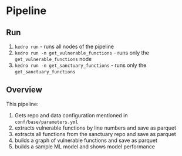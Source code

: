 # Pipeline

## Run

1. `kedro run` - runs all nodes of the pipeline
2. `kedro run -n get_vulnerable_functions` - runs only the `get_vulnerable_functions` node
3. `kedro run -n get_sanctuary_functions` - runs only the `get_sanctuary_functions`

## Overview

This pipeline:
1. Gets repo and data configuration mentioned in `conf/base/parameters.yml`
2. extracts vulnerable functions by line numbers and save as parquet
3. extracts all functions from the sanctuary repo and save as parquet
4. builds a graph of vulnerable functions and save as parquet
5. builds a sample ML model and shows model performance
